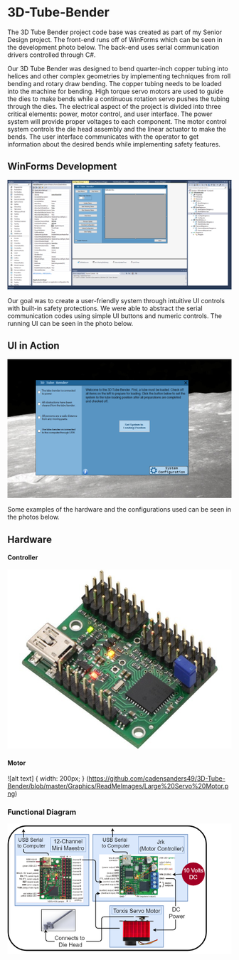 # 3D-Tube-Bender

The 3D Tube Bender project code base was created as part of my Senior Design project. The front-end runs off of WinForms which can be seen in the development photo below. The back-end uses serial communication drivers controlled through C#.

Our 3D Tube Bender was designed to bend quarter-inch copper tubing into helices and other complex geometries by implementing techniques from roll bending and rotary draw bending. The copper tubing needs to be loaded into the machine for bending. High torque servo motors are used to guide the dies to make bends while a continuous rotation servo pushes the tubing through the dies. The electrical aspect of the project is divided into three critical elements: power, motor control, and user interface. The power system will provide proper voltages to each component. The motor control system controls the die head assembly and the linear actuator to make the bends. The user interface communicates with the operator to get information about the desired bends while implementing safety features.

## WinForms Development
![alt text](https://github.com/cadensanders49/3D-Tube-Bender/blob/master/Graphics/ReadMeImages/Development%20Environment.PNG)

Our goal was to create a user-friendly system through intuitive UI controls with built-in safety protections. We were able to abstract the serial communication codes using simple UI buttons and numeric controls. The running UI can be seen in the photo below.

## UI in Action
![alt text](https://github.com/cadensanders49/3D-Tube-Bender/blob/master/Graphics/ReadMeImages/Running.PNG)

Some examples of the hardware and the configurations used can be seen in the photos below.

## Hardware
#### Controller
![alt text](https://github.com/cadensanders49/3D-Tube-Bender/blob/master/Graphics/ReadMeImages/Maestro.jpg)

#### Motor
![alt text] { width: 200px; } (https://github.com/cadensanders49/3D-Tube-Bender/blob/master/Graphics/ReadMeImages/Large%20Servo%20Motor.png)

### Functional Diagram
![alt text](https://github.com/cadensanders49/3D-Tube-Bender/blob/master/Graphics/ReadMeImages/Motor%20with%20Feedback%20v2.png)
